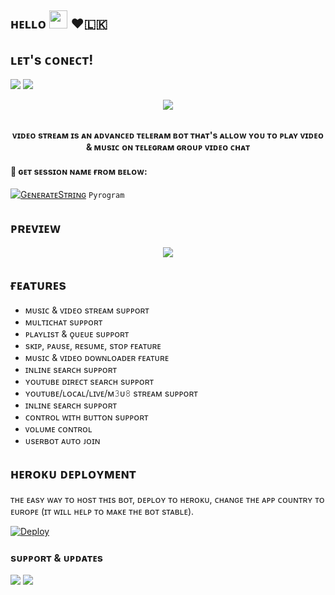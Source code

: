 ## ʜᴇʟʟᴏ <img src="https://github.com/TheDudeThatCode/TheDudeThatCode/blob/master/Assets/Hi.gif" width="29px"> ❤️🇱🇰

## ʟᴇᴛ's ᴄᴏɴᴇᴄᴛ!
<p>
    <a href="https://t.me/TeamDLK" target="blank"><img src="https://img.shields.io/badge/@Team-DLK-30302f?style=flat&logo=telegram" /></a>
    <a href="https://t.me/doozylabmusicbot" target="blank"><img src="https://img.shields.io/badge/@ᴅᴇᴍᴏ_ʙᴏᴛ-30302f?style=flat&logo=telegram" /></a>


<p align="center"><a href="https://t.me/doozylab"><img src="https://telegra.ph/file/a381b439e2bf6c61703f9.png"></a></p>
<p align="center">
    <br><b>ᴠɪᴅᴇᴏ sᴛʀᴇᴀᴍ ɪs ᴀɴ ᴀᴅᴠᴀɴᴄᴇᴅ ᴛᴇʟᴇʀᴀᴍ ʙᴏᴛ ᴛʜᴀᴛ's ᴀʟʟᴏᴡ ʏᴏᴜ ᴛᴏ ᴘʟᴀʏ ᴠɪᴅᴇᴏ & ᴍᴜsɪᴄ ᴏɴ ᴛᴇʟᴇɢʀᴀᴍ ɢʀᴏᴜᴘ ᴠɪᴅᴇᴏ ᴄʜᴀᴛ</b><br>
</p>


#### 🧪 ɢᴇᴛ sᴇssɪᴏɴ ɴᴀᴍᴇ ғʀᴏᴍ ʙᴇʟᴏᴡ:

[![GᴇɴᴇʀᴀᴛᴇSᴛʀɪɴɢ](https://img.shields.io/badge/repl.it-generateString-yellowgreen)](https://replit.com/@doozylab-lk/Session-String-Generator-SL?v=1) ``Pyrogram``




## ᴘʀᴇᴠɪᴇᴡ
<p align="center">
  <img src="https://telegra.ph/file/490b4ce672a95ccf35566.png">
</p>

## ғᴇᴀᴛᴜʀᴇs
- ᴍᴜsɪᴄ & ᴠɪᴅᴇᴏ sᴛʀᴇᴀᴍ sᴜᴘᴘᴏʀᴛ 
- ᴍᴜʟᴛɪᴄʜᴀᴛ sᴜᴘᴘᴏʀᴛ 
- ᴘʟᴀʏʟɪsᴛ & ǫᴜᴇᴜᴇ sᴜᴘᴘᴏʀᴛ 
- sᴋɪᴘ, ᴘᴀᴜsᴇ, ʀᴇsᴜᴍᴇ, sᴛᴏᴘ ғᴇᴀᴛᴜʀᴇ 
- ᴍᴜsɪᴄ & ᴠɪᴅᴇᴏ ᴅᴏᴡɴʟᴏᴀᴅᴇʀ ғᴇᴀᴛᴜʀᴇ 
- ɪɴʟɪɴᴇ sᴇᴀʀᴄʜ sᴜᴘᴘᴏʀᴛ 
- ʏᴏᴜᴛᴜʙᴇ ᴅɪʀᴇᴄᴛ sᴇᴀʀᴄʜ sᴜᴘᴘᴏʀᴛ 
- ʏᴏᴜᴛᴜʙᴇ/ʟᴏᴄᴀʟ/ʟɪᴠᴇ/ᴍ𝟹ᴜ𝟾 sᴛʀᴇᴀᴍ sᴜᴘᴘᴏʀᴛ 
- ɪɴʟɪɴᴇ sᴇᴀʀᴄʜ sᴜᴘᴘᴏʀᴛ 
- ᴄᴏɴᴛʀᴏʟ ᴡɪᴛʜ ʙᴜᴛᴛᴏɴ sᴜᴘᴘᴏʀᴛ 
- ᴠᴏʟᴜᴍᴇ ᴄᴏɴᴛʀᴏʟ 
- ᴜsᴇʀʙᴏᴛ ᴀᴜᴛᴏ ᴊᴏɪɴ

## ʜᴇʀᴏᴋᴜ ᴅᴇᴘʟᴏʏᴍᴇɴᴛ
ᴛʜᴇ ᴇᴀsʏ ᴡᴀʏ ᴛᴏ ʜᴏsᴛ ᴛʜɪs ʙᴏᴛ, ᴅᴇᴘʟᴏʏ ᴛᴏ ʜᴇʀᴏᴋᴜ, ᴄʜᴀɴɢᴇ ᴛʜᴇ ᴀᴘᴘ ᴄᴏᴜɴᴛʀʏ ᴛᴏ ᴇᴜʀᴏᴘᴇ (ɪᴛ ᴡɪʟʟ ʜᴇʟᴘ ᴛᴏ ᴍᴀᴋᴇ ᴛʜᴇ ʙᴏᴛ sᴛᴀʙʟᴇ).

[![Deploy](https://www.herokucdn.com/deploy/button.svg)](https://heroku.com/deploy?template=https://github.com/vcviaair/video-stream)




### sᴜᴘᴘᴏʀᴛ & ᴜᴘᴅᴀᴛᴇs 
<a href="https://t.me/TeamDLKsupport"><img src="https://img.shields.io/badge/Join-Group%20Support-blue.svg?style=for-the-badge&logo=Telegram"></a> <a href="https://t.me/TeamDLK"><img src="https://img.shields.io/badge/Join-Updates%20Channel-blue.svg?style=for-the-badge&logo=Telegram"></a>

